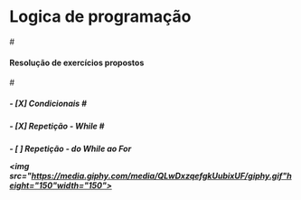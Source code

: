 # Logica de programação
#<h4>Resolução de exercícios propostos</h4>
#<h5> - [X] Condicionais 
#<h5> - [X] Repetição - While
#<h5> - [ ] Repetição - do While ao For

  <img src="https://media.giphy.com/media/QLwDxzqefgkUubixUF/giphy.gif"height="150"width="150">